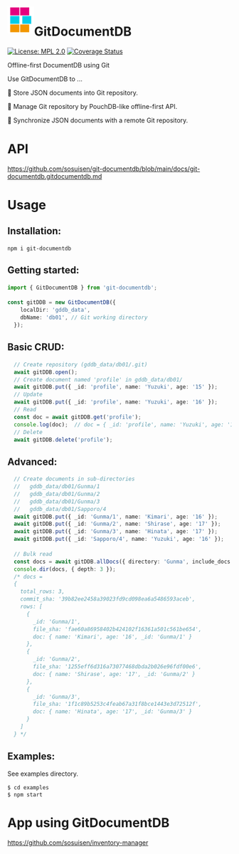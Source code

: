 <img alt="GitDocumentDB" src="https://github.com/sosuisen/git-documentdb/blob/main/assets/git-documentdb_icon-128x128.png" width=60 height=60 align="left"> 

# GitDocumentDB
 [![License: MPL 2.0](https://img.shields.io/badge/License-MPL%202.0-brightgreen.svg)](LICENSE)
 [![Coverage Status](https://coveralls.io/repos/github/sosuisen/git-documentdb/badge.svg?branch=main)](https://coveralls.io/github/sosuisen/git-documentdb?branch=main)

Offline-first DocumentDB using Git

Use GitDocumentDB to ...

:green_book: Store JSON documents into Git repository. 

:art: Manage Git repository by PouchDB-like offline-first API. 

:rocket: Synchronize JSON documents with a remote Git repository.

# API

https://github.com/sosuisen/git-documentdb/blob/main/docs/git-documentdb.gitdocumentdb.md

# Usage
## Installation:
```
npm i git-documentdb
```
## Getting started:
```typescript
import { GitDocumentDB } from 'git-documentdb';

const gitDDB = new GitDocumentDB({
    localDir: 'gddb_data',
    dbName: 'db01', // Git working directory
  });
```

## Basic CRUD:
```typescript
  // Create repository (gddb_data/db01/.git)
  await gitDDB.open();
  // Create document named 'profile' in gddb_data/db01/
  await gitDDB.put({ _id: 'profile', name: 'Yuzuki', age: '15' });
  // Update
  await gitDDB.put({ _id: 'profile', name: 'Yuzuki', age: '16' });
  // Read
  const doc = await gitDDB.get('profile');
  console.log(doc);  // doc = { _id: 'profile', name: 'Yuzuki', age: '16' }
  // Delete
  await gitDDB.delete('profile');
```

## Advanced:
```typescript
  // Create documents in sub-directories
  //   gddb_data/db01/Gunma/1 
  //   gddb_data/db01/Gunma/2
  //   gddb_data/db01/Gunma/3
  //   gddb_data/db01/Sapporo/4
  await gitDDB.put({ _id: 'Gunma/1', name: 'Kimari', age: '16' });
  await gitDDB.put({ _id: 'Gunma/2', name: 'Shirase', age: '17' });
  await gitDDB.put({ _id: 'Gunma/3', name: 'Hinata', age: '17' });
  await gitDDB.put({ _id: 'Sapporo/4', name: 'Yuzuki', age: '16' });
  
  // Bulk read
  const docs = await gitDDB.allDocs({ directory: 'Gunma', include_docs: true });
  console.dir(docs, { depth: 3 });
  /* docs = 
  {
    total_rows: 3,
    commit_sha: '39b82ee2458a39023fd9cd098ea6a5486593aceb',
    rows: [
      {
        _id: 'Gunma/1',
        file_sha: 'fae60a86958402b424102f16361a501c561be654',
        doc: { name: 'Kimari', age: '16', _id: 'Gunma/1' }
      },
      {
        _id: 'Gunma/2',
        file_sha: '1255eff6d316a73077468dbda2b026e96fdf00e6',
        doc: { name: 'Shirase', age: '17', _id: 'Gunma/2' }
      },
      {
        _id: 'Gunma/3',
        file_sha: '1f1c89b5253c4feab67a31f8bce1443e3d72512f',
        doc: { name: 'Hinata', age: '17', _id: 'Gunma/3' }
      }
    ]
  } */
```
## Examples:
See examples directory.
```
$ cd examples
$ npm start
```

# App using GitDocumentDB

https://github.com/sosuisen/inventory-manager
